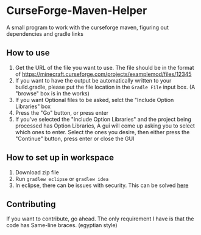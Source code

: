 # CurseForge-Maven-Helper
A small program to work with the curseforge maven, figuring out dependencies and gradle links

## How to use
1. Get the URL of the file you want to use. The file should be in the format of https://minecraft.curseforge.com/projects/examplemod/files/12345
2. If you want to have the output be automatically written to your build.gradle, please put the file location in the `Gradle File` input box. (A "browse" box is in the works)
3. If you want Optional files to be asked, selct the "Include Option Libraries" box
4. Press the "Go" button, or press enter
5. If you've selected the "Include Option Libraries" and the project being processed has Option Libraries, A gui will come up asking you to select which ones to enter. Select the ones you desire, then either press the "Continue" button, press enter or close the GUI

## How to set up in workspace
1. Download zip file
2. Run `gradlew eclipse` or `gradlew idea`
3. In eclipse, there can be issues with security. This can be solved [here](https://stackoverflow.com/a/32062263)

## Contributing
If you want to contribute, go ahead. The only requirement I have is that the code has Same-line braces. (egyptian style)
